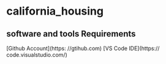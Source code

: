 # california_housing

## software and tools Requirements

[Github Account](https: //gtihub.com)
[VS Code IDE](https:// code.visualstudio.com/)




